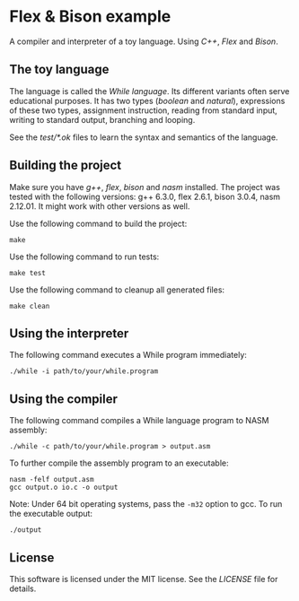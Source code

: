 # Flex & Bison example
A compiler and interpreter of a toy language. Using *C++*, *Flex* and *Bison*.

## The toy language
The language is called the *While language*. Its different variants often serve educational purposes. It has two types (*boolean* and *natural*), expressions of these two types, assignment instruction, reading from standard input, writing to standard output, branching and looping.

See the *test/\*.ok* files to learn the syntax and semantics of the language.

## Building the project
Make sure you have *g++*, *flex*, *bison* and *nasm* installed. The project was tested with the following versions: g++ 6.3.0, flex 2.6.1, bison 3.0.4, nasm 2.12.01. It might work with other versions as well.

Use the following command to build the project:
```
make
```
Use the following command to run tests:
```
make test
```
Use the following command to cleanup all generated files:
```
make clean
```

## Using the interpreter
The following command executes a While program immediately:
```
./while -i path/to/your/while.program
```

## Using the compiler
The following command compiles a While language program to NASM assembly:
```
./while -c path/to/your/while.program > output.asm
```
To further compile the assembly program to an executable:
```
nasm -felf output.asm
gcc output.o io.c -o output
```
Note: Under 64 bit operating systems, pass the `-m32` option to gcc.
To run the executable output:
```
./output
```

## License
This software is licensed under the MIT license. See the *LICENSE* file for details.
